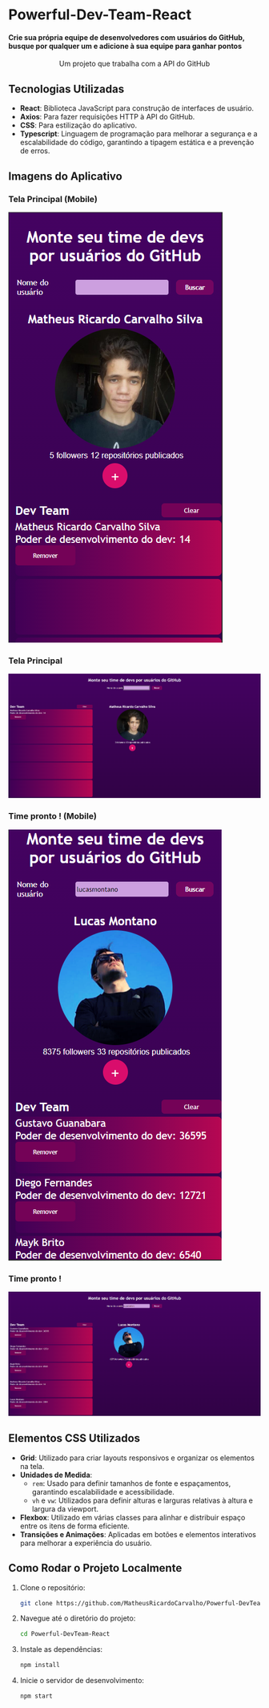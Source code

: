 # Powerful-Dev-Team-React

<h4> Crie sua própria equipe de desenvolvedores com usuários do GitHub, busque por qualquer um e adicione à sua equipe para ganhar pontos </h4>

<p style="text-align: center">Um projeto que trabalha com a API do GitHub</p>

## Tecnologias Utilizadas
- **React**: Biblioteca JavaScript para construção de interfaces de usuário.
- **Axios**: Para fazer requisições HTTP à API do GitHub.
- **CSS**: Para estilização do aplicativo.
- **Typescript**: Linguagem de programação para melhorar a segurança e a escalabilidade do código, garantindo a tipagem estática e a prevenção de erros.

## Imagens do Aplicativo
### Tela Principal (Mobile)
![Tela Principal Mobile](imgs/main_1_mobile.png)

### Tela Principal
![Tela Principal](imgs/main_1.png)

### Time pronto ! (Mobile)
![Segunda Tela Mobile](imgs/main_2_mobile.png)

### Time pronto !
![Segunda Tela](imgs/main_2.png)

## Elementos CSS Utilizados
- **Grid**: Utilizado para criar layouts responsivos e organizar os elementos na tela.
- **Unidades de Medida**:
  - `rem`: Usado para definir tamanhos de fonte e espaçamentos, garantindo escalabilidade e acessibilidade.
  - `vh` e `vw`: Utilizados para definir alturas e larguras relativas à altura e largura da viewport.
- **Flexbox**: Utilizado em várias classes para alinhar e distribuir espaço entre os itens de forma eficiente.
- **Transições e Animações**: Aplicadas em botões e elementos interativos para melhorar a experiência do usuário.


## Como Rodar o Projeto Localmente
1. Clone o repositório:
   ```bash
   git clone https://github.com/MatheusRicardoCarvalho/Powerful-DevTeam-React.git
   ```
2. Navegue até o diretório do projeto:
   ```bash
   cd Powerful-DevTeam-React
   ```
3. Instale as dependências:
   ```bash
   npm install
   ```
4. Inicie o servidor de desenvolvimento:
   ```bash
   npm start
   ```
